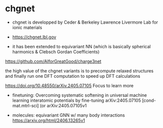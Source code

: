 # chgnet

- chgnet is developped by Ceder & Berkeley Lawrence Livermore Lab for ionic materials

- https://chgnet.lbl.gov

- it has been extended to equivariant NN (which is basically spherical harmonics & Clebsch Gordan Coefficients)

https://github.com/AIforGreatGood/charge3net

the high value of the chgnet variants is to precompute relaxed structures and finally run one DFT computation to speed up DFT calculations
 
https://doi.org/10.48550/arXiv.2405.07105
Focus to learn more

- finetuning: Overcoming systematic softening in universal machine learning interatomic potentials by fine-tuning arXiv:2405.07105 [cond-mat.mtrl-sci]
 	(or arXiv:2405.07105v1


- molecules: equivariant GNN w/ many body interactions https://arxiv.org/html/2406.13265v1
